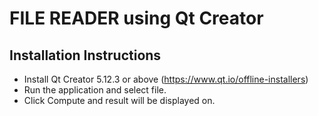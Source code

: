 # FILE READER using Qt Creator

## Installation Instructions
* Install Qt Creator 5.12.3 or above (<https://www.qt.io/offline-installers>)
* Run the application and select file.
* Click Compute and result will be displayed on.